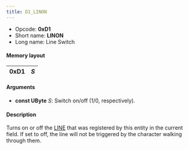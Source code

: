 ```yaml
---
title: D1_LINON
---
```


- Opcode: **0xD1**
- Short name: **LINON**
- Long name: Line Switch

#### Memory layout

| 0xD1 | *S* |
|------|-----|

#### Arguments

- **const UByte** *S*: Switch on/off (1/0, respectively).

#### Description

Turns on or off the [LINE](D0_LINE.md) that was registered by this entity in the current field. If set to off, the line will not be triggered by the character walking through them.
